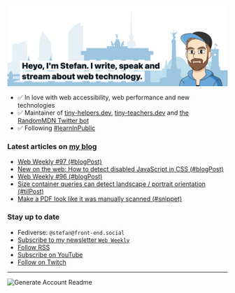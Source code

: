 <img alt="Heyo, I'm Stefan. I write and speak about web technology." src="https://raw.githubusercontent.com/stefanjudis/stefanjudis/main/screenshot.png">

- ✅ In love with web accessibility, web performance and new technologies
- ✅ Maintainer of [tiny-helpers.dev](https://tiny-helpers.dev), [tiny-teachers.dev](https://tiny-teachers.dev/) and [the RandomMDN Twitter bot](https://twitter.com/randomMDN)
- ✅ Following [#learnInPublic](https://www.stefanjudis.com/today-i-learned/)
### Latest articles on [my blog](https://www.stefanjudis.com)

<!-- BLOG-POST-LIST:START -->
- [Web Weekly #97 &lpar;#blogPost&rpar;](https://www.stefanjudis.com/blog/web-weekly-97/)
- [New on the web: How to detect disabled JavaScript in CSS &lpar;#blogPost&rpar;](https://www.stefanjudis.com/blog/how-to-detect-disabled-javascript-in-css/)
- [Web Weekly #96 &lpar;#blogPost&rpar;](https://www.stefanjudis.com/blog/web-weekly-96/)
- [Size container queries can detect landscape / portrait orientation &lpar;#tilPost&rpar;](https://www.stefanjudis.com/today-i-learned/size-container-queries-can-detect-landscape-portrait-orientation/)
- [Make a PDF look like it was manually scanned &lpar;#snippet&rpar;](https://www.stefanjudis.com/snippets/make-a-pdf-look-like-it-was-manually-scanned/)
<!-- BLOG-POST-LIST:END -->

### Stay up to date

- Fediverse: `@stefan@front-end.social`
- [Subscribe to my newsletter `Web Weekly`](https://webweekly.email/)
- [Follow RSS](https://www.stefanjudis.com/feeds/)
- [Subscribe on YouTube](https://youtube.com/c/stefanjudis)
- [Follow on Twitch](https://www.twitch.tv/stefanjudis)

---

![Generate Account Readme](https://github.com/stefanjudis/stefanjudis/workflows/Generate%20Account%20Readme/badge.svg)

